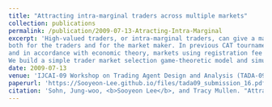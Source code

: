 ```yaml
---
title: "Attracting intra-marginal traders across multiple markets"
collection: publications
permalink: /publication/2009-07-13-Atracting-Intra-Marginal
excerpt: 'High-valued traders, or intra-marginal traders, can give a market higher transaction rates and generate more profit
both for the traders and for the market maker. In previous CAT tournaments with competing market specialists,
and in accordance with economic theory, markets using registration fee policies attract intra-marginal traders and drive out extra-marginal traders.
We build a simple trader market selection game-theoretic model and simulation to determine how the Nash equilibrium (NE) changes across two markets when a registration fee is charged in one of them.'
date: 2009-07-13
venue: 'IJCAI-09 Workshop on Trading Agent Design and Analysis (TADA-09)'
paperurl: 'https://Sooyeon-Lee.github.io/files/tada09_submission_16.pdf'
citation: 'Sohn, Jung-woo, <b>Sooyeon Lee</b>, and Tracy Mullen. "Attracting intra-marginal traders across multiple markets." Workshop on Trading Agent Design and Analysis (TADA 2009). 2009.'
---
```

